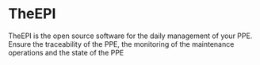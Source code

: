 # TheEPI

TheEPI is the open source software for the daily management of your PPE. Ensure the traceability of the PPE, the monitoring of the maintenance operations and the state of the PPE
